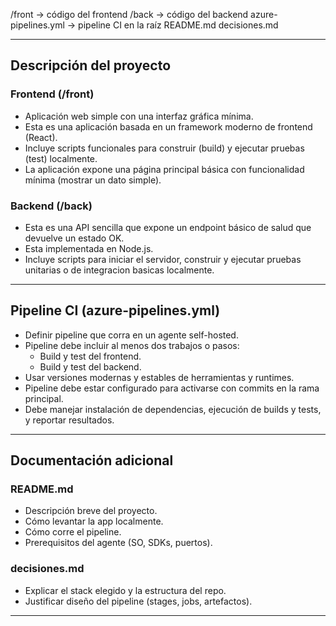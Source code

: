 /front → código del frontend
/back → código del backend
azure-pipelines.yml → pipeline CI en la raíz
README.md
decisiones.md

---

## Descripción del proyecto

### Frontend (/front)
- Aplicación web simple con una interfaz gráfica mínima.
- Esta es una aplicación basada en un framework moderno de frontend (React).
- Incluye scripts funcionales para construir (build) y ejecutar pruebas (test) localmente.
- La aplicación expone una página principal básica con funcionalidad mínima (mostrar un dato simple).

### Backend (/back)
- Esta es una API sencilla que expone un endpoint básico de salud que devuelve un estado OK.
- Esta implementada en Node.js.
- Incluye scripts para iniciar el servidor, construir y ejecutar pruebas unitarias o de integracion basicas localmente.

---

## Pipeline CI (azure-pipelines.yml)

- Definir pipeline que corra en un agente self-hosted.
- Pipeline debe incluir al menos dos trabajos o pasos:
  - Build y test del frontend.
  - Build y test del backend.
- Usar versiones modernas y estables de herramientas y runtimes.
- Pipeline debe estar configurado para activarse con commits en la rama principal.
- Debe manejar instalación de dependencias, ejecución de builds y tests, y reportar resultados.

---

## Documentación adicional

### README.md
- Descripción breve del proyecto.
- Cómo levantar la app localmente.
- Cómo corre el pipeline.
- Prerequisitos del agente (SO, SDKs, puertos).

### decisiones.md
- Explicar el stack elegido y la estructura del repo.
- Justificar diseño del pipeline (stages, jobs, artefactos).

---
